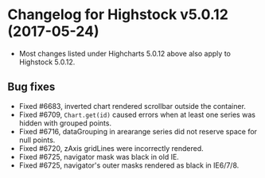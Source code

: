 # Changelog for Highstock v5.0.12 (2017-05-24)
        
- Most changes listed under Highcharts 5.0.12 above also apply to Highstock 5.0.12.

## Bug fixes
- Fixed #6683, inverted chart rendered scrollbar outside the container.
- Fixed #6709, `Chart.get(id)` caused errors when at least one series was hidden with grouped points.
- Fixed #6716, dataGrouping in arearange series did not reserve space for null points.
- Fixed #6720, zAxis gridLines were incorrectly rendered.
- Fixed #6725, navigator mask was black in old IE.
- Fixed #6725, navigator's outer masks rendered as black in IE6/7/8.